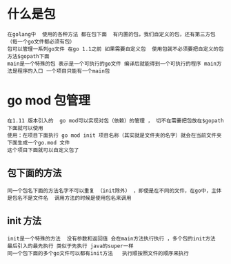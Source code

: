 # 什么是包
    在golang中  使用的各种方法 都在包下面  有内置的包，我们自定义的包，还有第三方包 （每一个go文件都必须有包）
    包可以管理一系列go文件 在go 1.1之前 如果需要自定义包  使用包就不必须要把自定义的包方法$gopath下面
    main是一个特殊的包 表示是一个可执行的go文件 编译后就能得到一个可执行的程序 main方法是程序的入口 一个项目只能有一个main包
# go mod 包管理
    在1.11 版本引入的  go mod可以实现对包（依赖）的管理 ， 切不在需要把包放在$gopath下面就可以使用  
    使用：在项目下面执行 go mod init 项目名称（其实就是文件夹的名字）就会在当前文件夹下面生成一个go.mod 文件
    这个项目下面就可以自定义包了
## 包下面的方法
    同一个包名下面的方法名字不可以重复 （init除外） ，即使是在不同的文件，在go中，主体是包名不是文件名  调用方法的时候是使用包名来调用


## init 方法
    init是一个特殊的方法  没有参数和返回值 会在main方法执行执行 ，多个包的init方法  最后引入的最先执行 类似于先执行 java的super一样
    同一个包下面的多个go文件可以都有init方法   执行顺按照文件的顺序来执行

    




    